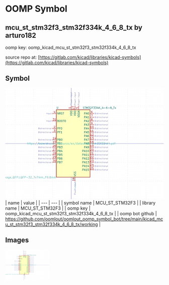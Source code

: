 # OOMP Symbol  
## mcu_st_stm32f3_stm32f334k_4_6_8_tx  by arturo182  
  
oomp key: oomp_kicad_mcu_st_stm32f3_stm32f334k_4_6_8_tx  
  
source repo at: [https://gitlab.com/kicad/libraries/kicad-symbols](https://gitlab.com/kicad/libraries/kicad-symbols)  
## Symbol  
  
[![working.png](working_600.png)](working.png)  
| name | value | 
| --- | --- | 
| symbol name | MCU_ST_STM32F3 | 
| library name | MCU_ST_STM32F3 | 
| oomp key | oomp_kicad_mcu_st_stm32f3_stm32f334k_4_6_8_tx | 
| oomp bot github | https://github.com/oomlout/oomlout_oomp_symbol_bot/tree/main/kicad_mcu_st_stm32f3_stm32f334k_4_6_8_tx/working | 
## Images  
  
[![working.png](working_140.png)](working.png)  
